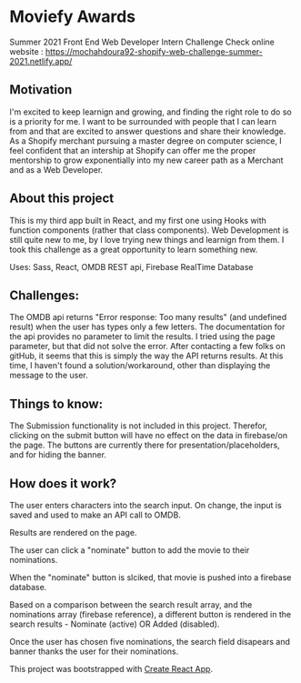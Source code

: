 # Moviefy Awards

Summer 2021 Front End Web Developer Intern Challenge
Check online website : https://mochahdoura92-shopify-web-challenge-summer-2021.netlify.app/

## Motivation
I'm excited to keep learnign and growing, and finding the right role to do so is a priority for me. I want to be surrounded with people that I can learn from and that are excited to answer questions and share their knowledge.
As a Shopify merchant pursuing a master degree on computer science, I feel confident that an intership at Shopify can offer me the proper mentorship to grow exponentially into my new career path as a Merchant and as a Web Developer. 

## About this project
This is my third app built in React, and my first one using Hooks with function components (rather that class components).
Web Development is still quite new to me, by I love trying new things and learnign from them. I took this challenge as a great opportunity to learn something new. 

Uses: Sass, React, OMDB REST api, Firebase RealTime Database

## Challenges:
The OMDB api returns "Error response: Too many results" (and undefined result) when the user has types only a few letters. 
The documentation for the api provides no parameter to limit the results. 
I tried using the page parameter, but that did not solve the error. 
After contacting a few folks on gitHub, it seems that this is simply the way the API returns results. At this time, I haven't found a solution/workaround, other than displaying the message to the user.

## Things to know:
The Submission functionality is not included in this project. Therefor, clicking on the submit button will have no effect on the data in firebase/on the page. The buttons are currently there for presentation/placeholders, and for hiding the banner.
    
## How does it work?
The user enters characters into the search input. On change, the input is saved and used to make an API call to OMDB. 
  
Results are rendered on the page. 
  
The user can click a "nominate" button to add the movie to their nominations. 
  
When the "nominate" button is slciked, that movie is pushed into a firebase database. 
  
Based on a comparison between the search result array, and the nominations array (firebase reference), a different button is rendered in the search results - Nominate (active) OR Added (disabled).
  
Once the user has chosen five nominations, the search field disapears and banner thanks the user for their nominations. 
  




This project was bootstrapped with [Create React App](https://github.com/facebook/create-react-app).


